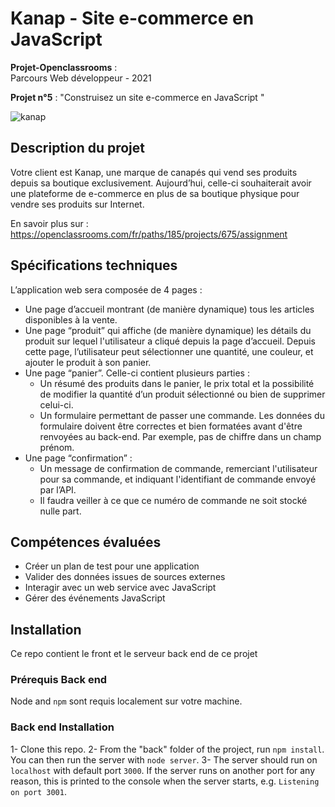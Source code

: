 # Kanap - Site e-commerce en JavaScript

**Projet-Openclassrooms** : <br/>
Parcours Web développeur - 2021

**Projet n°5** : "Construisez un site e-commerce en JavaScript "

![kanap](https://user-images.githubusercontent.com/82466002/203118447-fadc1fb4-2da5-47bb-a12c-ccad68736ac4.png)

## Description du projet 
Votre client est Kanap, une marque de canapés qui vend ses produits depuis sa boutique exclusivement. Aujourd’hui, celle-ci souhaiterait avoir une plateforme de e-commerce en plus de sa boutique physique pour vendre ses produits sur Internet.

En savoir plus sur : https://openclassrooms.com/fr/paths/185/projects/675/assignment

## Spécifications techniques

L’application web sera composée de 4 pages :
- Une page d’accueil montrant (de manière dynamique) tous les articles disponibles à
la vente.
- Une page “produit” qui affiche (de manière dynamique) les détails du produit sur
lequel l'utilisateur a cliqué depuis la page d’accueil. Depuis cette page, l’utilisateur
peut sélectionner une quantité, une couleur, et ajouter le produit à son panier.
- Une page “panier”. Celle-ci contient plusieurs parties :
  - Un résumé des produits dans le panier, le prix total et la possibilité de
modifier la quantité d’un produit sélectionné ou bien de supprimer celui-ci.
  - Un formulaire permettant de passer une commande. Les données du
formulaire doivent être correctes et bien formatées avant d'être renvoyées au
back-end. Par exemple, pas de chiffre dans un champ prénom.
- Une page “confirmation” :
  - Un message de confirmation de commande, remerciant l'utilisateur pour sa
commande, et indiquant l'identifiant de commande envoyé par l’API.
  - Il faudra veiller à ce que ce numéro de commande ne soit stocké nulle part.
  
## Compétences évaluées

- Créer un plan de test pour une application
- Valider des données issues de sources externes
- Interagir avec un web service avec JavaScript
- Gérer des événements JavaScript

## Installation

Ce repo contient le front et le serveur back end de ce projet

### Prérequis Back end ###

Node and `npm` sont requis localement sur votre machine.

### Back end Installation ###

1- Clone this repo. 
2- From the "back" folder of the project, run `npm install`. You 
can then run the server with `node server`. 
3- The server should run on `localhost` with default port `3000`. If the
server runs on another port for any reason, this is printed to the
console when the server starts, e.g. `Listening on port 3001`.
